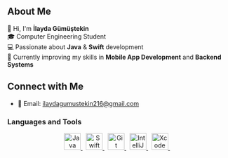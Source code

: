 ## About Me  
👋 Hi, I'm **İlayda Gümüştekin**  
🎓 Computer Engineering Student  
💻 Passionate about **Java** & **Swift** development  
🌱 Currently improving my skills in **Mobile App Development** and **Backend Systems**  

## Connect with Me  
- 📧 Email:  ilaydagumustekin216@gmail.com

### Languages and Tools  
<div align="center">
  
  <!-- Programming Languages -->
  <a href="https://www.java.com/" target="_blank">
    <img src="https://cdn.jsdelivr.net/gh/devicons/devicon/icons/java/java-original.svg" title="Java" alt="Java" width="38" height="38"/>
  </a>&nbsp;

  <a href="https://developer.apple.com/swift/" target="_blank">
    <img src="https://cdn.jsdelivr.net/gh/devicons/devicon/icons/swift/swift-original.svg" title="Swift" alt="Swift" width="38" height="38"/>
  </a>&nbsp;

  <!-- Tools -->
  <a href="https://git-scm.com/" target="_blank">
    <img src="https://cdn.jsdelivr.net/gh/devicons/devicon/icons/git/git-original.svg" title="Git" alt="Git" width="38" height="38"/>
  </a>&nbsp;
  <a href="https://www.jetbrains.com/idea/" target="_blank">
    <img src="https://cdn.jsdelivr.net/gh/devicons/devicon/icons/intellij/intellij-original.svg" title="IntelliJ IDEA" alt="IntelliJ IDEA" width="38" height="38"/>
  </a>&nbsp;
  <a href="https://developer.apple.com/xcode/" target="_blank">
    <img src="https://cdn.jsdelivr.net/gh/devicons/devicon/icons/xcode/xcode-original.svg" title="Xcode" alt="Xcode" width="38" height="38"/>
  </a>&nbsp;

</div>

